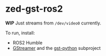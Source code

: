 # zed-gst-ros2

**WIP** Just streams from `/dev/video0` currently.

To run, install:
+ ROS2 Humble
+ [GStreamer](https://gitlab.freedesktop.org/gstreamer/gstreamer/-/tree/main) and the [gst-python](https://gitlab.freedesktop.org/gstreamer/gstreamer/-/tree/main/subprojects/gst-python) subproject
